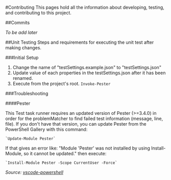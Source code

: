 #Contributing
This pages hold all the information about developing, testing, and contributing to this project.

##Commits

*To be add later*

##Unit Testing
Steps and requirements for executing the unit test after making changes.

###Initial Setup
1. Change the name of "testSettings.example.json" to "testSettings.json"
1. Update value of each properties in the testSettings.json after it has been renamed.
1. Execute from the project's root.
    `Invoke-Pester`
    
###Troubleshooting

####Pester 

This Test task runner requires an updated version of Pester (>=3.4.0) in order for the 
problemMatcher to find failed test information (message, line, file). If you don't have that 
version, you can update Pester from the PowerShell Gallery with this command:

    `Update-Module Pester`
   
If that gives an error like: "Module 'Pester' was not installed by using Install-Module, so it 
cannot be updated." then execute:

    `Install-Module Pester -Scope CurrentUser -Force`
    
*Source: [vscode-powershell](https://github.com/PowerShell/vscode-powershell)*
